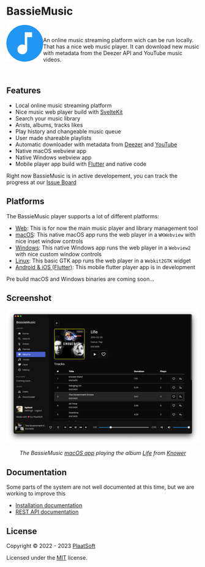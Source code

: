 # BassieMusic

<div>
<img align="left" src="web/static/images/icon-192x192.png" width="96" height="96" />
<br/>
<p>
    An online music streaming platform wich can be run locally. That has a nice web music player. It can download new music with metadata from the Deezer API and YouTube music videos.
</p>
<br/>
</div>

## Features
- Local online music streaming platform
- Nice music web player build with [SvelteKit](https://kit.svelte.dev/)
- Search your music library
- Arists, albums, tracks likes
- Play history and changeable music queue
- User made shareable playlists
- Automatic downloader with metadata from [Deezer](https://www.deezer.com/) and [YouTube](https://www.youtube.com/)
- Native macOS webview app
- Native Windows webview app
- Mobile player app build with [Flutter](https://flutter.dev/) and native code

Right now BassieMusic is in active developement, you can track the progress at our [Issue Board](https://github.com/users/bplaat/projects/1)

## Platforms
The BassieMusic player supports a lot of different platforms:
- [Web](web/): This is for now the main music player and library management tool
- [macOS](apps/macos/): This native macOS app runs the web player in a `WKWebview` with nice inset window controls
- [Windows](apps/windows/): This native Windows app runs the web player in a `Webview2` with nice custom window controls
- [Linux](apps/linux/): This basic GTK app runs the web player in a `Webkit2GTK` widget
- [Android & iOS (Flutter)](apps/flutter/): This mobile flutter player app is in development

Pre build macOS and Windows binaries are coming soon...

## Screenshot
![The BassieMusic macOS app playing the album Life from Knower](docs/screenshot.png)
<div align="center">
<i>
The BassieMusic <a href="/apps/macos/">macOS app</a> playing the album <a href="https://www.youtube.com/watch?v=dQY-wxW4nCo&list=PL6ZA--5Rknp2BXi1m5fq6d6zn1b8z3_kb">Life</a> from <a href="https://www.youtube.com/channel/UCaEKhXcW7dY65JoQB6fGhxg">Knower</a>
</i>
</div>

## Documentation
Some parts of the system are not well documented at this time, but we are working to improve this
- [Installation documentation](docs/installation.md)
- [REST API documentation](https://bassiemusic.plaatsoft.nl/api.html)

## License
Copyright © 2022 - 2023 [PlaatSoft](https://www.plaatsoft.nl/)

Licensed under the [MIT](LICENSE) license.
